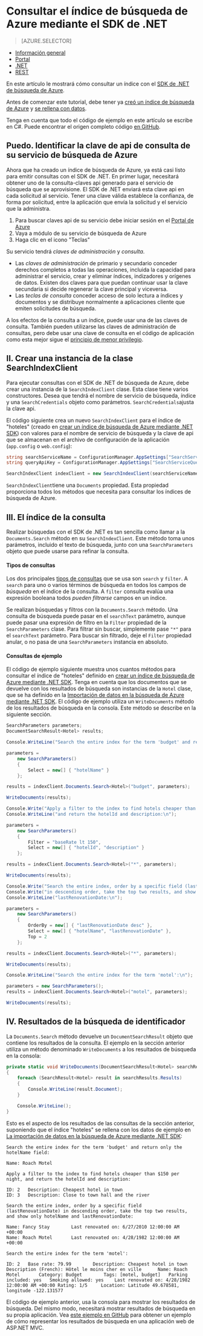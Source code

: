 <properties
    pageTitle="Consultar el índice de búsqueda de Azure mediante .NET SDK | Microsoft Azure | Servicio de nube hospedado de búsqueda"
    description="Crear una consulta de búsqueda de Azure y use los parámetros de búsqueda para filtrar y ordenar los resultados de búsqueda."
    services="search"
    manager="jhubbard"
    documentationCenter=""
    authors="brjohnstmsft"
/>

<tags
    ms.service="search"
    ms.devlang="dotnet"
    ms.workload="search"
    ms.topic="get-started-article"
    ms.tgt_pltfrm="na"
    ms.date="08/29/2016"
    ms.author="brjohnst"/>

# <a name="query-your-azure-search-index-using-the-net-sdk"></a>Consultar el índice de búsqueda de Azure mediante el SDK de .NET
> [AZURE.SELECTOR]
- [Información general](search-query-overview.md)
- [Portal](search-explorer.md)
- [.NET](search-query-dotnet.md)
- [REST](search-query-rest-api.md)

En este artículo le mostrará cómo consultar un índice con el [SDK de .NET de búsqueda de Azure](https://msdn.microsoft.com/library/azure/dn951165.aspx).

Antes de comenzar este tutorial, debe tener ya [creó un índice de búsqueda de Azure](search-what-is-an-index.md) y [se rellena con datos](search-what-is-data-import.md).

Tenga en cuenta que todo el código de ejemplo en este artículo se escribe en C#. Puede encontrar el origen completo código [en GitHub](http://aka.ms/search-dotnet-howto).

## <a name="i-identify-your-azure-search-services-query-api-key"></a>Puedo. Identificar la clave de api de consulta de su servicio de búsqueda de Azure
Ahora que ha creado un índice de búsqueda de Azure, ya está casi listo para emitir consultas con el SDK de .NET. En primer lugar, necesitará obtener uno de la consulta-claves api generado para el servicio de búsqueda que se aprovisione. El SDK de .NET enviará esta clave api en cada solicitud al servicio. Tener una clave válida establece la confianza, de forma por solicitud, entre la aplicación que envía la solicitud y el servicio que la administra.

1. Para buscar claves api de su servicio debe iniciar sesión en el [Portal de Azure](https://portal.azure.com/)
2. Vaya a módulo de su servicio de búsqueda de Azure
3. Haga clic en el icono "Teclas"

Su servicio tendrá *claves de administración* y *consulta*.

  - Las *claves de administración* de primario y secundario conceder derechos completos a todas las operaciones, incluida la capacidad para administrar el servicio, crear y eliminar índices, indizadores y orígenes de datos. Existen dos claves para que puedan continuar usar la clave secundaria si decide regenerar la clave principal y viceversa.
  - Las *teclas de consulta* conceder acceso de solo lectura a índices y documentos y se distribuye normalmente a aplicaciones cliente que emiten solicitudes de búsqueda.

A los efectos de la consulta a un índice, puede usar una de las claves de consulta. También pueden utilizarse las claves de administración de consultas, pero debe usar una clave de consulta en el código de aplicación como esta mejor sigue el [principio de menor privilegio](https://en.wikipedia.org/wiki/Principle_of_least_privilege).

## <a name="ii-create-an-instance-of-the-searchindexclient-class"></a>II. Crear una instancia de la clase SearchIndexClient
Para ejecutar consultas con el SDK de .NET de búsqueda de Azure, debe crear una instancia de la `SearchIndexClient` clase. Esta clase tiene varios constructores. Desea que tendrá el nombre de servicio de búsqueda, índice y una `SearchCredentials` objeto como parámetros. `SearchCredentials`ajusta la clave api.

El código siguiente crea un nuevo `SearchIndexClient` para el índice de "hoteles" (creado en [crear un índice de búsqueda de Azure mediante .NET SDK](search-create-index-dotnet.md)) con valores para el nombre de servicio de búsqueda y la clave de api que se almacenan en el archivo de configuración de la aplicación (`app.config` o `web.config`):

```csharp
string searchServiceName = ConfigurationManager.AppSettings["SearchServiceName"];
string queryApiKey = ConfigurationManager.AppSettings["SearchServiceQueryApiKey"];

SearchIndexClient indexClient = new SearchIndexClient(searchServiceName, "hotels", new SearchCredentials(queryApiKey));
```

`SearchIndexClient`tiene una `Documents` propiedad. Esta propiedad proporciona todos los métodos que necesita para consultar los índices de búsqueda de Azure.

## <a name="iii-query-your-index"></a>III. El índice de la consulta
Realizar búsquedas con el SDK de .NET es tan sencilla como llamar a la `Documents.Search` método en su `SearchIndexClient`. Este método toma unos parámetros, incluido el texto de búsqueda, junto con una `SearchParameters` objeto que puede usarse para refinar la consulta.

#### <a name="types-of-queries"></a>Tipos de consultas
Los dos principales [tipos de consultas](search-query-overview.md#types-of-queries) que se usa son `search` y `filter`. A `search` para uno o varios términos de búsqueda en todos los campos de _búsqueda_ en el índice de la consulta. A `filter` consulta evalúa una expresión booleana todos _pueden filtrarse_ campos en un índice.

Se realizan búsquedas y filtros con la `Documents.Search` método. Una consulta de búsqueda puede pasar en el `searchText` parámetro, aunque puede pasar una expresión de filtro en la `Filter` propiedad de la `SearchParameters` clase. Para filtrar sin buscar, simplemente pase `"*"` para el `searchText` parámetro. Para buscar sin filtrado, deje el `Filter` propiedad anular, o no pasa de una `SearchParameters` instancia en absoluto.

#### <a name="example-queries"></a>Consultas de ejemplo

El código de ejemplo siguiente muestra unos cuantos métodos para consultar el índice de "hoteles" definido en [crear un índice de búsqueda de Azure mediante .NET SDK](search-create-index-dotnet.md#DefineIndex). Tenga en cuenta que los documentos que se devuelve con los resultados de búsqueda son instancias de la `Hotel` clase, que se ha definido en la [Importación de datos en la búsqueda de Azure mediante .NET SDK](search-import-data-dotnet.md#HotelClass). El código de ejemplo utiliza un `WriteDocuments` método de los resultados de búsqueda en la consola. Este método se describe en la siguiente sección.

```csharp
SearchParameters parameters;
DocumentSearchResult<Hotel> results;

Console.WriteLine("Search the entire index for the term 'budget' and return only the hotelName field:\n");

parameters =
    new SearchParameters()
    {
        Select = new[] { "hotelName" }
    };

results = indexClient.Documents.Search<Hotel>("budget", parameters);

WriteDocuments(results);

Console.Write("Apply a filter to the index to find hotels cheaper than $150 per night, ");
Console.WriteLine("and return the hotelId and description:\n");

parameters =
    new SearchParameters()
    {
        Filter = "baseRate lt 150",
        Select = new[] { "hotelId", "description" }
    };

results = indexClient.Documents.Search<Hotel>("*", parameters);

WriteDocuments(results);

Console.Write("Search the entire index, order by a specific field (lastRenovationDate) ");
Console.Write("in descending order, take the top two results, and show only hotelName and ");
Console.WriteLine("lastRenovationDate:\n");

parameters =
    new SearchParameters()
    {
        OrderBy = new[] { "lastRenovationDate desc" },
        Select = new[] { "hotelName", "lastRenovationDate" },
        Top = 2
    };

results = indexClient.Documents.Search<Hotel>("*", parameters);

WriteDocuments(results);

Console.WriteLine("Search the entire index for the term 'motel':\n");

parameters = new SearchParameters();
results = indexClient.Documents.Search<Hotel>("motel", parameters);

WriteDocuments(results);
```

## <a name="iv-handle-search-results"></a>IV. Resultados de la búsqueda de identificador
La `Documents.Search` método devuelve un `DocumentSearchResult` objeto que contiene los resultados de la consulta. El ejemplo en la sección anterior utiliza un método denominado `WriteDocuments` a los resultados de búsqueda en la consola:

```csharp
private static void WriteDocuments(DocumentSearchResult<Hotel> searchResults)
{
    foreach (SearchResult<Hotel> result in searchResults.Results)
    {
        Console.WriteLine(result.Document);
    }

    Console.WriteLine();
}
```

Esto es el aspecto de los resultados de las consultas de la sección anterior, suponiendo que el índice "hoteles" se rellena con los datos de ejemplo en [La importación de datos en la búsqueda de Azure mediante .NET SDK](search-import-data-dotnet.md):

```
Search the entire index for the term 'budget' and return only the hotelName field:

Name: Roach Motel

Apply a filter to the index to find hotels cheaper than $150 per night, and return the hotelId and description:

ID: 2   Description: Cheapest hotel in town
ID: 3   Description: Close to town hall and the river

Search the entire index, order by a specific field (lastRenovationDate) in descending order, take the top two results, and show only hotelName and lastRenovationDate:

Name: Fancy Stay        Last renovated on: 6/27/2010 12:00:00 AM +00:00
Name: Roach Motel       Last renovated on: 4/28/1982 12:00:00 AM +00:00

Search the entire index for the term 'motel':

ID: 2   Base rate: 79.99        Description: Cheapest hotel in town     Description (French): Hôtel le moins cher en ville      Name: Roach Motel       Category: Budget        Tags: [motel, budget]   Parking included: yes   Smoking allowed: yes    Last renovated on: 4/28/1982 12:00:00 AM +00:00 Rating: 1/5     Location: Latitude 49.678581, longitude -122.131577

```

El código de ejemplo anterior, usa la consola para mostrar los resultados de búsqueda. Del mismo modo, necesitará mostrar resultados de búsqueda en su propia aplicación. Vea [este ejemplo en GitHub](https://github.com/Azure-Samples/search-dotnet-getting-started/tree/master/DotNetSample) para obtener un ejemplo de cómo representar los resultados de búsqueda en una aplicación web de ASP.NET MVC.
